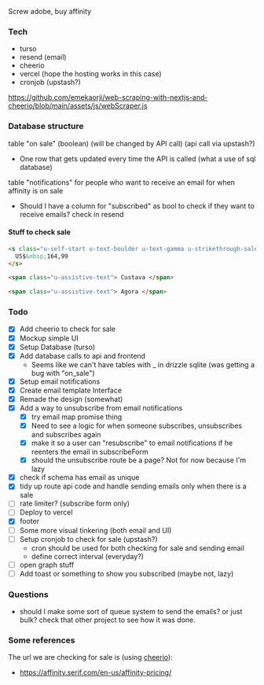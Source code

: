 Screw adobe, buy affinity

### Tech

- turso
- resend (email)
- cheerio
- vercel (hope the hosting works in this case)
- cronjob (upstash?)

https://github.com/emekaorji/web-scraping-with-nextjs-and-cheerio/blob/main/assets/js/webScraper.js

### Database structure

table "on sale" (boolean) (will be changed by API call) (api call via upstash?)

- One row that gets updated every time the API is called (what a use of sql database)

table "notifications" for people who want to receive an email for when affinity is on sale

- Should I have a column for "subscribed" as bool to check if they want to receive emails?
  check in resend

#### Stuff to check sale

```html
<s class="u-self-start u-text-boulder u-text-gamma u-strikethrough-sale u-lh-1">
  US$&nbsp;164,99
</s>

<span class="u-assistive-text"> Custava </span>

<span class="u-assistive-text"> Agora </span>
```

### Todo

- [x] Add cheerio to check for sale
- [x] Mockup simple UI
- [x] Setup Database (turso)
- [x] Add database calls to api and frontend
  - Seems like we can't have tables with \_ in drizzle sqlite (was getting a bug with "on_sale")
- [x] Setup email notifications
- [x] Create email template Interface
- [x] Remade the design (somewhat)
- [x] Add a way to unsubscribe from email notifications
  - [x] try email map promise thing
  - [x] Need to see a logic for when someone subscribes, unsubscribes and subscribes again
  - [x] make it so a user can "resubscribe" to email notifications if he reenters the email in subscribeForm
  - [x] should the unsubscribe route be a page? Not for now because I'm lazy
- [x] check if schema has email as unique
- [x] tidy up route api code and handle sending emails only when there is a sale
- [ ] rate limiter? (subscribe form only)
- [ ] Deploy to vercel
- [x] footer
- [ ] Some more visual tinkering (both email and UI)
- [ ] Setup cronjob to check for sale (upstash?)
  - cron should be used for both checking for sale and sending email
  - define correct interval (everyday?)
- [ ] open graph stuff
- [ ] Add toast or something to show you subscribed (maybe not, lazy)

### Questions

- should I make some sort of queue system to send the emails? or just bulk? check that other project to see how it was done.

### Some references

The url we are checking for sale is (using [cheerio](https://github.com/cheeriojs/cheerio)):

- https://affinity.serif.com/en-us/affinity-pricing/
